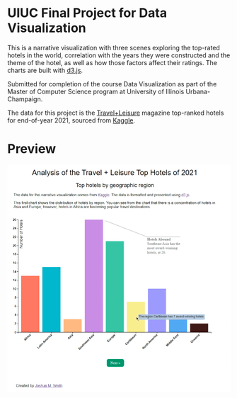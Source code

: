 # UIUC Final Project for Data Visualization

This is a narrative visualization with three scenes exploring the top-rated hotels in the world, correlation with the years they were constructed and the theme of the hotel, as well as how those factors affect their ratings. The charts are built with [d3.js](https://d3js.org/).

Submitted for completion of the course Data Visualization as part of the Master of Computer Science program at University of Illinois Urbana-Champaign.

The data for this project is the [Travel+Leisure](https://www.travelandleisure.com/) magazine top-ranked hotels for end-of-year 2021, sourced from [Kaggle](https://www.kaggle.com/datasets/narmelan/travelleisure-worlds-best-hotels-2021?resource=download).

# Preview

![a quick demo](demo.gif)
